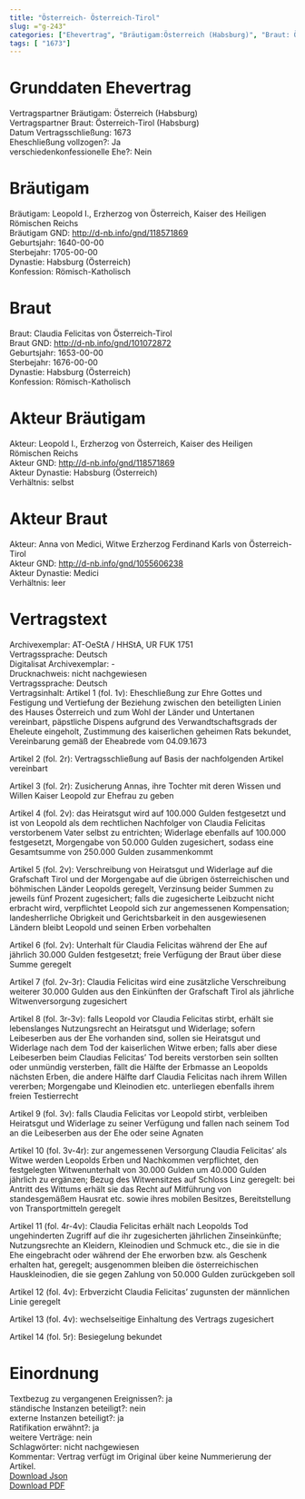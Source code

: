 ```yaml
---
title: "Österreich- Österreich-Tirol"
slug: ="g-243"
categories: ["Ehevertrag", "Bräutigam:Österreich (Habsburg)", "Braut: Österreich-Tirol (Habsburg)", "Eheschließung vollzogen?:Ja", "verschiedenkonfessionelle Ehe?:Nein", "Dynastie Bräutigam:Habsburg (Österreich)", "Akteur Bräutigam:Leopold I., Erzherzog von Österreich, Kaiser des Heiligen Römischen Reichs", "Akteur Braut:Anna von Medici, Witwe Erzherzog Ferdinand Karls von Österreich-Tirol", "Textbezug?:ja", "Ständisch?:nein", "Ratifikation?:ja", "Sonstiges?:nein", "Bräutigam:Österreich (Habsburg)", "Braut: Österreich-Tirol (Habsburg)"]
tags: [ "1673"]
---
```

<!--more-->

# Grunddaten Ehevertrag

Vertragspartner Bräutigam: Österreich (Habsburg)<br>
Vertragspartner Braut: Österreich-Tirol (Habsburg)<br>
Datum Vertragsschließung: 1673<br>
Eheschließung vollzogen?: Ja<br>
verschiedenkonfessionelle Ehe?: Nein<br>
# Bräutigam

Bräutigam: Leopold I., Erzherzog von Österreich, Kaiser des Heiligen Römischen Reichs<br>
Bräutigam GND: http://d-nb.info/gnd/118571869<br>
Geburtsjahr: 1640-00-00<br>
Sterbejahr: 1705-00-00<br>
Dynastie: Habsburg (Österreich)<br>
Konfession: Römisch-Katholisch<br>
# Braut

Braut: Claudia Felicitas von Österreich-Tirol <br>
Braut GND: http://d-nb.info/gnd/101072872<br>
Geburtsjahr: 1653-00-00<br>
Sterbejahr: 1676-00-00<br>
Dynastie: Habsburg (Österreich)<br>
Konfession: Römisch-Katholisch<br>
# Akteur Bräutigam

Akteur: Leopold I., Erzherzog von Österreich, Kaiser des Heiligen Römischen Reichs<br>
Akteur GND: http://d-nb.info/gnd/118571869<br>
Akteur Dynastie: Habsburg (Österreich)<br>
Verhältnis: selbst<br>
# Akteur Braut

Akteur: Anna von Medici, Witwe Erzherzog Ferdinand Karls von Österreich-Tirol<br>
Akteur GND: http://d-nb.info/gnd/1055606238<br>
Akteur Dynastie: Medici<br>
Verhältnis: leer<br>
# Vertragstext

Archivexemplar: AT-OeStA / HHStA, UR FUK 1751<br>
Vertragssprache: Deutsch<br>
Digitalisat Archivexemplar: -<br>
Drucknachweis: nicht nachgewiesen<br>
Vertragssprache: Deutsch<br>
Vertragsinhalt: Artikel 1 (fol. 1v): Eheschließung zur Ehre Gottes und Festigung und Vertiefung der Beziehung zwischen den beteiligten Linien des Hauses Österreich und zum Wohl der Länder und Untertanen vereinbart, päpstliche Dispens aufgrund des Verwandtschaftsgrads der Eheleute eingeholt, Zustimmung des kaiserlichen geheimen Rats bekundet, Vereinbarung gemäß der Eheabrede vom 04.09.1673

Artikel 2 (fol. 2r): Vertragsschließung auf Basis der nachfolgenden Artikel vereinbart

Artikel 3 (fol. 2r): Zusicherung Annas, ihre Tochter mit deren Wissen und Willen Kaiser Leopold zur Ehefrau zu geben

Artikel 4 (fol. 2v): das Heiratsgut wird auf 100.000 Gulden festgesetzt und ist von Leopold als dem rechtlichen Nachfolger von Claudia Felicitas verstorbenem Vater selbst zu entrichten; Widerlage ebenfalls auf 100.000 festgesetzt, Morgengabe von 50.000 Gulden zugesichert, sodass eine Gesamtsumme von 250.000 Gulden zusammenkommt

Artikel 5 (fol. 2v): Verschreibung von Heiratsgut und Widerlage auf die Grafschaft Tirol und der Morgengabe auf die übrigen österreichischen und böhmischen Länder Leopolds geregelt, Verzinsung beider Summen zu jeweils fünf Prozent zugesichert; falls die zugesicherte Leibzucht nicht erbracht wird, verpflichtet Leopold sich zur angemessenen Kompensation; landesherrliche Obrigkeit und Gerichtsbarkeit in den ausgewiesenen Ländern bleibt Leopold und seinen Erben vorbehalten

Artikel 6 (fol. 2v): Unterhalt für Claudia Felicitas während der Ehe auf jährlich 30.000 Gulden festgesetzt; freie Verfügung der Braut über diese Summe geregelt

Artikel 7 (fol. 2v-3r): Claudia Felicitas wird eine zusätzliche Verschreibung weiterer 30.000 Gulden aus den Einkünften der Grafschaft Tirol als jährliche Witwenversorgung zugesichert

Artikel 8 (fol. 3r-3v): falls Leopold vor Claudia Felicitas stirbt, erhält sie lebenslanges Nutzungsrecht an Heiratsgut und Widerlage; sofern Leibeserben aus der Ehe vorhanden sind, sollen sie Heiratsgut und Widerlage nach dem Tod der kaiserlichen Witwe erben; falls aber diese Leibeserben beim Claudias Felicitas’ Tod bereits verstorben sein sollten oder unmündig versterben, fällt die Hälfte der Erbmasse an Leopolds nächsten Erben, die andere Hälfte darf Claudia Felicitas nach ihrem Willen vererben; Morgengabe und Kleinodien etc. unterliegen ebenfalls ihrem freien Testierrecht 

Artikel 9 (fol. 3v): falls Claudia Felicitas vor Leopold stirbt, verbleiben Heiratsgut und Widerlage zu seiner Verfügung und fallen nach seinem Tod an die Leibeserben aus der Ehe oder seine Agnaten 

Artikel 10 (fol. 3v-4r): zur angemessenen Versorgung Claudia Felicitas’ als Witwe werden Leopolds Erben und Nachkommen verpflichtet, den festgelegten Witwenunterhalt von 30.000 Gulden um 40.000 Gulden jährlich zu ergänzen; Bezug des Witwensitzes auf Schloss Linz geregelt: bei Antritt des Wittums erhält sie das Recht auf Mitführung von standesgemäßem Hausrat etc. sowie ihres mobilen Besitzes, Bereitstellung von Transportmitteln geregelt 

Artikel 11 (fol. 4r-4v): Claudia Felicitas erhält nach Leopolds Tod ungehinderten Zugriff auf die ihr zugesicherten jährlichen Zinseinkünfte; Nutzungsrechte an Kleidern, Kleinodien und Schmuck etc., die sie in die Ehe eingebracht oder während der Ehe erworben bzw. als Geschenk erhalten hat, geregelt; ausgenommen bleiben die österreichischen Hauskleinodien, die sie gegen Zahlung von 50.000 Gulden zurückgeben soll

Artikel 12 (fol. 4v): Erbverzicht Claudia Felicitas’ zugunsten der männlichen Linie geregelt

Artikel 13 (fol. 4v): wechselseitige Einhaltung des Vertrags zugesichert 

Artikel 14 (fol. 5r): Besiegelung bekundet<br>
# Einordnung

Textbezug zu vergangenen Ereignissen?: ja<br>
ständische Instanzen beteiligt?: nein<br>
externe Instanzen beteiligt?: ja<br>
Ratifikation erwähnt?: ja<br>
weitere Verträge: nein<br>
Schlagwörter: nicht nachgewiesen<br>
Kommentar: Vertrag verfügt im Original über keine Nummerierung der Artikel.<br>
[Download Json](/vertraege/vertrag-243.json)<br>
[Download PDF](/vertraege/v81.pdf)